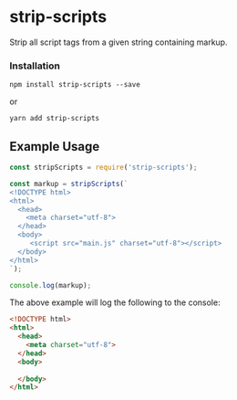 # strip-scripts

Strip all script tags from a given string containing markup.

### Installation

`npm install strip-scripts --save`

or

`yarn add strip-scripts`

## Example Usage

```js
const stripScripts = require('strip-scripts');

const markup = stripScripts(`
<!DOCTYPE html>
<html>
  <head>
    <meta charset="utf-8">
  </head>
  <body>
     <script src="main.js" charset="utf-8"></script> 
  </body>
</html>
`);

console.log(markup);
```

The above example will log the following to the console:

```html
<!DOCTYPE html>
<html>
  <head>
    <meta charset="utf-8">
  </head>
  <body>
     
  </body>
</html>
```